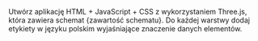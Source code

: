 Utwórz aplikację HTML + JavaScript + CSS z wykorzystaniem Three.js, która zawiera schemat {zawartość schematu}. Do każdej warstwy dodaj etykiety w języku polskim wyjaśniające znaczenie danych elementów.